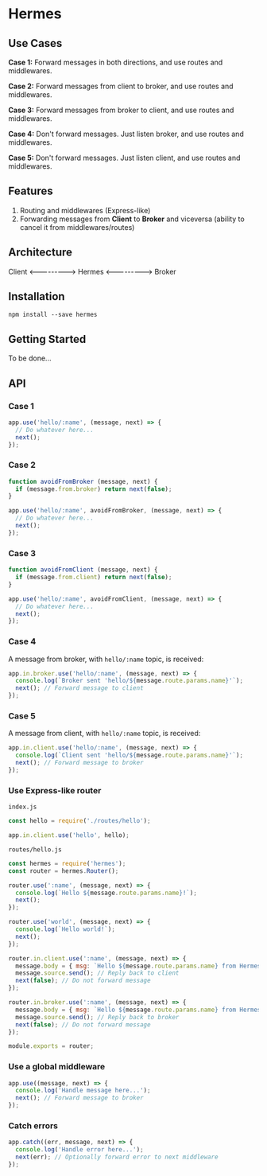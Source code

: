 # Hermes

## Use Cases

**Case 1:**
Forward messages in both directions, and use routes and middlewares.

**Case 2:**
Forward messages from client to broker, and use routes and middlewares.

**Case 3:**
Forward messages from broker to client, and use routes and middlewares.

**Case 4:**
Don't forward messages. Just listen broker, and use routes and middlewares.

**Case 5:**
Don't forward messages. Just listen client, and use routes and middlewares.

## Features

1. Routing and middlewares (Express-like)
2. Forwarding messages from **Client** to **Broker** and viceversa (ability to cancel it from middlewares/routes)


## Architecture

Client <---------> Hermes <---------> Broker

## Installation

```
npm install --save hermes
```

## Getting Started

To be done...

## API

### Case 1
```js
app.use('hello/:name', (message, next) => {
  // Do whatever here...
  next();
});
```

### Case 2
```js
function avoidFromBroker (message, next) {
  if (message.from.broker) return next(false);
}

app.use('hello/:name', avoidFromBroker, (message, next) => {
  // Do whatever here...
  next();
});
```

### Case 3
```js
function avoidFromClient (message, next) {
  if (message.from.client) return next(false);
}

app.use('hello/:name', avoidFromClient, (message, next) => {
  // Do whatever here...
  next();
});
```

### Case 4

A message from broker, with `hello/:name` topic, is received:

```js
app.in.broker.use('hello/:name', (message, next) => {
  console.log(`Broker sent 'hello/${message.route.params.name}'`);
  next(); // Forward message to client
});
```

### Case 5

A message from client, with `hello/:name` topic, is received:

```js
app.in.client.use('hello/:name', (message, next) => {
  console.log(`Client sent 'hello/${message.route.params.name}'`);
  next(); // Forward message to broker
});
```

### Use Express-like router

`index.js`
```js
const hello = require('./routes/hello');

app.in.client.use('hello', hello);
```

`routes/hello.js`
```js
const hermes = require('hermes');
const router = hermes.Router();

router.use(':name', (message, next) => {
  console.log(`Hello ${message.route.params.name}!`);
  next();
});

router.use('world', (message, next) => {
  console.log(`Hello world!`);
  next();
});

router.in.client.use(':name', (message, next) => {
  message.body = { msg: `Hello ${message.route.params.name} from Hermes!` };
  message.source.send(); // Reply back to client
  next(false); // Do not forward message
});

router.in.broker.use(':name', (message, next) => {
  message.body = { msg: `Hello ${message.route.params.name} from Hermes!` };
  message.source.send(); // Reply back to broker
  next(false); // Do not forward message
});

module.exports = router;
```

### Use a global middleware

```js
app.use((message, next) => {
  console.log('Handle message here...');
  next(); // Forward message to broker
});
```

### Catch errors

```js
app.catch((err, message, next) => {
  console.log('Handle error here...');
  next(err); // Optionally forward error to next middleware
});

```
